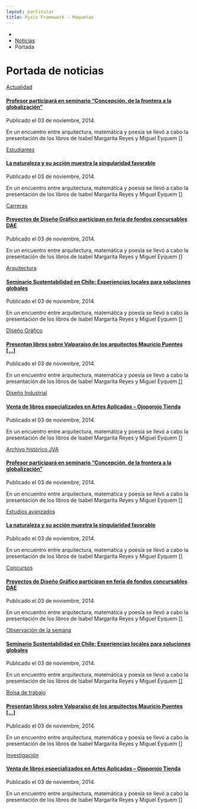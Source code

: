 ```yaml
---
layout: particular
title: Pyxis Framework - Maquetas
---
```


<!-- portada-indice para estilos en tema WP -->
<div id='portada-indice'>
<div class='pag page'>
    <div class='fila'>
      <div class='col-md-12'>
        <!-- Breadcrumbs -->
        <ul class='sin-relleno' id="breadcrumb">
            <li><a href='#'><i class='icn icn-hogar'></i></a></li>
            <li><a href='#'>Noticias</a></li>
            <li><a>Portada</a></li>
        </ul>
        <div class='bloque ancho-completo'>
            <h1 class='lg entry-title especifico'>Portada de noticias</h1>
        </div>
      </div>
    </div>
    <div class='fila alto-md margen-sup-sm'>
        <!-- 1 de 4 Columnas de noticias a lo largo -->
        <div class='col-md-4 col-sm-6 col-xs-12 noticia margen-inf-xs'>
          <!-- Div que oculta el desborde de la imagen -->
          <div class='plantilla'>
            <div class='cabecera'>
              <!-- enlace de índice -->
              <div class='indice'>
                <a class='xs relleno-xs responsivo' href='#'> <i class='icn icn-noticias'></i> Actualidad</a>
              </div>
              <a href='#'>
                <img src="http://www.ead.pucv.cl/wp-content/uploads/2014/12/IMG_3945.jpg" alt="">
              </a>
            </div>
            <!-- Título, fecha de publicación, reseña de noticia -->
            <div class='relleno-sup-xs tooltip-demo'>
              <h4 class='xs sin-margen'><a href='#'>Profesor participará en seminario “Concepción, de la frontera a la globalización”</a></h4>
              <span class='xs entry-details'>Publicado el 03 de noviembre, 2014.
                <a data-toggle="tooltip" href="#" title="Editar" class='xs en-linea sin-margen' href='#'>
                   <span class="icn-stack">
                    <span class="icn icn-cuadrolleno icn-stack-2x"></span>
                    <span class="icn icn-lapiz icn-sm icn-stack-1x"></span>
                  </span>
                </a>
              </span>
              <p class='xs'>En un encuentro entre arquitectura, matemática y poesía se llevó a cabo la presentación de los libros de Isabel Margarita Reyes y Miguel Eyquem <a href='#'>[<i class='icn icn-lentes'></i>]</a></p>
            </div>
          </div>
        </div>
        <!-- 1 de 4 Columnas de noticias a lo largo -->
        <div class='col-md-4 col-sm-6 col-xs-12 noticia margen-inf-xs'>
          <!-- Div que oculta el desborde de la imagen -->
          <div class='plantilla'>
            <div class='cabecera'>
              <!-- enlace de índice -->
              <div class='indice'>
                <a class='xs relleno-xs responsivo' href='#'> <i class='icn icn-noticias'></i> Estudiantes</a>
              </div>
              <a href='#'>
                <img src="http://www.ead.pucv.cl/wp-content/uploads/2012/02/Vodudahue-1b.jpg" alt="">
              </a>
            </div>
              <!-- Título, fecha de publicación, reseña de noticia -->
              <div class='relleno-sup-xs tooltip-demo'>
              <h4 class='xs sin-margen'><a href='#'>La naturaleza y su acción muestra la singularidad favorable</a></h4>
              <span class='xs entry-details'>Publicado el 03 de noviembre, 2014.
                <a data-toggle="tooltip" href="#" title="Editar" class='xs en-linea sin-margen' href='#'>
                 <span class="icn-stack">
                  <span class="icn icn-cuadrolleno icn-stack-2x"></span>
                  <span class="icn icn-lapiz icn-sm icn-stack-1x"></span>
                </span>
                </a>
              </span>
              <p class='xs'>En un encuentro entre arquitectura, matemática y poesía se llevó a cabo la presentación de los libros de Isabel Margarita Reyes y Miguel Eyquem <a href='#'>[<i class='icn icn-lentes'></i>]</a></p>
            </div>
        </div>
      </div>
      <!-- 1 de 4 Columnas de noticias a lo largo -->
      <div class='col-md-4 col-sm-6 col-xs-12 noticia margen-inf-xs'>
        <!-- Div que oculta el desborde de la imagen -->
        <div class='plantilla'>
          <div class='cabecera'>
            <!-- enlace de índice -->
            <a href='#'>            
              <div class='indice'>
                <a class='xs relleno-xs responsivo' href='#'> <i class='icn icn-noticias'></i> Carreras</a>
              </div>
            </a>
            <a href='#'>
              <img src="http://www.ead.pucv.cl/wp-content/uploads/2014/11/PERSPECTIVA-RENDER-2.jpg" alt="">
            </a>
          </div>
          <!-- Título, fecha de publicación, reseña de noticia -->
          <div class='relleno-sup-xs tooltip-demo'>
            <h4 class='xs sin-margen'><a href='#'>Proyectos de Diseño Gráfico participan en feria de fondos concursables DAE</a></h4>
            <span class='xs entry-details'>Publicado el 03 de noviembre, 2014.
              <a data-toggle="tooltip" href="#" title="Editar" class='xs en-linea sin-margen' href='#'>
                 <span class="icn-stack">
                  <span class="icn icn-cuadrolleno icn-stack-2x"></span>
                  <span class="icn icn-lapiz icn-sm icn-stack-1x"></span>
                </span>
              </a>
            </span>
            <p class='xs'>En un encuentro entre arquitectura, matemática y poesía se llevó a cabo la presentación de los libros de Isabel Margarita Reyes y Miguel Eyquem <a href='#'>[<i class='icn icn-lentes'></i>]</a></p>
          </div>
        </div>
      </div> <!-- fin de col menor -->
    </div> <!-- fin de fila -->
    <!-- Fila de 3 noticias -->
    <div class='fila alto-md'>
      <!-- 1 de 3 Columnas de noticias a lo largo -->
      <div class='col-md-4 col-sm-6 col-xs-12 noticia margen-inf-xs'>
      <!-- Div que oculta el desborde de la imagen -->
      <div class='plantilla'>
        <div class='cabecera'>
          <!-- enlace de índice -->
          <div class='indice'>
            <a class='xs relleno-xs responsivo' href='#'> <i class='icn icn-noticias'></i> Arquitectura</a>
          </div>
          <a href='#'>
            <img src="http://www.ead.pucv.cl/wp-content/uploads/2014/11/2014-11-11-18.29.59-1050x1400.jpg" alt="">
          </a>
        </div>
        <!-- Título, fecha de publicación, reseña de noticia -->
        <div class='relleno-sup-xs tooltip-demo'>
            <h4 class='xs sin-margen'><a href='#'>Seminario Sustentabilidad en Chile: Experiencias locales para soluciones globales</a></h4>
            <span class='xs entry-details'>Publicado el 03 de noviembre, 2014.
              <a data-toggle="tooltip" href="#" title="Editar" class='xs en-linea sin-margen' href='#'>
               <span class="icn-stack">
                <span class="icn icn-cuadrolleno icn-stack-2x"></span>
                <span class="icn icn-lapiz icn-sm icn-stack-1x"></span>
              </span>
              </a>
            </span>
            <p class='xs'>En un encuentro entre arquitectura, matemática y poesía se llevó a cabo la presentación de los libros de Isabel Margarita Reyes y Miguel Eyquem <a href='#'>[<i class='icn icn-lentes'></i>]</a></p>
          </div>
        </div>
      </div>
      <!-- 1 de 3 Columnas de noticias a lo largo -->
      <div class='col-md-4 col-sm-6 col-xs-12 noticia margen-inf-xs'>
        <!-- Div que oculta el desborde de la imagen -->
        <div class='plantilla'>
          <div class='cabecera'>
            <!-- enlace de índice -->
            <a href='#'>
              <div class='indice'>
              <a class='xs relleno-xs responsivo' href='#'> <i class='icn icn-noticias'></i> Diseño Gráfico</a>
              </div>
            </a>
            <a href='#'>
              <img src="http://www.ead.pucv.cl/wp-content/uploads/2014/08/pizarra.jpg" alt="">
            </a>
          </div>
          <!-- Título, fecha de publicación, reseña de noticia -->
          <div class='relleno-sup-xs tooltip-demo'>
            <h4 class='xs sin-margen'><a href='#'>Presentan libros sobre Valparaíso de los arquitectos Mauricio Puentes [...]</a></h4>
            <span class='xs entry-details'>Publicado el 03 de noviembre, 2014.
              <a data-toggle="tooltip" href="#" title="Editar" class='xs en-linea sin-margen' href='#'>
               <span class="icn-stack">
                <span class="icn icn-cuadrolleno icn-stack-2x"></span>
                <span class="icn icn-lapiz icn-sm icn-stack-1x"></span>
              </span>
              </a>
            </span>
            <p class='xs'>En un encuentro entre arquitectura, matemática y poesía se llevó a cabo la presentación de los libros de Isabel Margarita Reyes y Miguel Eyquem <a href='#'>[<i class='icn icn-lentes'></i>]</a></p>
          </div>
        </div>
      </div>
      <!-- 1 de 3 Columnas de noticias a lo largo -->
      <div class='col-md-4 col-sm-6 col-xs-12 noticia margen-inf-xs'>
        <!-- Div que oculta el desborde de la imagen -->
        <div class='plantilla'>
          <div class='cabecera'>
            <!-- enlace de índice -->
            <a href='#'>
            <div class='indice'>
            <a class='xs relleno-xs responsivo' href='#'> <i class='icn icn-noticias'></i> Diseño Industrial</a>
            </div>
            </a>
            <a href='#'>
              <img src="http://www.ead.pucv.cl/wp-content/uploads/2014/12/corte.jpg" alt="">
            </a>
            </div>
            <!-- Título, fecha de publicación, reseña de noticia -->
          <div class='relleno-sup-xs tooltip-demo'>
            <h4 class='xs sin-margen'><a class='condensado gruesa' href='#'>Venta de libros especializados en Artes Aplicadas – Ojoporojo Tienda</a></h4>
            <span class='xs entry-details'>Publicado el 03 de noviembre, 2014.
              <a data-toggle="tooltip" href="#" title="Editar" class='xs en-linea sin-margen' href='#'>
               <span class="icn-stack">
                <span class="icn icn-cuadrolleno icn-stack-2x"></span>
                <span class="icn icn-lapiz icn-sm icn-stack-1x"></span>
              </span>
              </a>
            </span>
            <p class='xs'>En un encuentro entre arquitectura, matemática y poesía se llevó a cabo la presentación de los libros de Isabel Margarita Reyes y Miguel Eyquem <a href='#'>[<i class='icn icn-lentes'></i>]</a></p>
          </div>
        </div>
      </div>
    </div> <!-- fin de fila -->
    <!-- Fila de 3 noticias -->
    <div class='fila alto-md'>
        <!-- 1 de 4 Columnas de noticias a lo largo -->
        <div class='col-md-4 col-sm-6 col-xs-12 noticia margen-inf-xs'>
          <!-- Div que oculta el desborde de la imagen -->
          <div class='plantilla'>
            <div class='cabecera'>
              <!-- enlace de índice -->
              <div class='indice'>
                <a class='xs relleno-xs responsivo' href='#'> <i class='icn icn-noticias'></i> Archivo histórico JVA</a>
              </div>
              <a href='#'>
                <img src="http://www.ead.pucv.cl/wp-content/uploads/2014/08/MG_0755-1400x932.jpg" alt="">
              </a>
            </div>
            <!-- Título, fecha de publicación, reseña de noticia -->
            <div class='relleno-sup-xs tooltip-demo'>
              <h4 class='xs sin-margen'><a href='#'>Profesor participará en seminario “Concepción, de la frontera a la globalización”</a></h4>
              <span class='xs entry-details'>Publicado el 03 de noviembre, 2014.
                <a data-toggle="tooltip" href="#" title="Editar" class='xs en-linea sin-margen' href='#'>
                   <span class="icn-stack">
                    <span class="icn icn-cuadrolleno icn-stack-2x"></span>
                    <span class="icn icn-lapiz icn-sm icn-stack-1x"></span>
                  </span>
                </a>
              </span>
              <p class='xs'>En un encuentro entre arquitectura, matemática y poesía se llevó a cabo la presentación de los libros de Isabel Margarita Reyes y Miguel Eyquem <a href='#'>[<i class='icn icn-lentes'></i>]</a></p>
            </div>
          </div>
        </div> <!-- fin de col menor -->
        <!-- 1 de 4 Columnas de noticias a lo largo -->
        <div class='col-md-4 col-sm-6 col-xs-12 noticia margen-inf-xs'>
          <!-- Div que oculta el desborde de la imagen -->
          <div class='plantilla'>
            <div class='cabecera'>
              <!-- enlace de índice -->
              <div class='indice'>
                <a class='xs relleno-xs responsivo' href='#'> <i class='icn icn-noticias'></i> Estudios avanzados</a>
              </div>
              <a href='#'>
                <img src="http://www.ead.pucv.cl/wp-content/uploads/2014/10/2014-10-04-14.49.18-1400x785.jpg" alt="">
              </a>
            </div>
              <!-- Título, fecha de publicación, reseña de noticia -->
              <div class='relleno-sup-xs tooltip-demo'>
              <h4 class='xs sin-margen'><a href='#'>La naturaleza y su acción muestra la singularidad favorable</a></h4>
              <span class='xs entry-details'>Publicado el 03 de noviembre, 2014.
                <a data-toggle="tooltip" href="#" title="Editar" class='xs en-linea sin-margen' href='#'>
                 <span class="icn-stack">
                  <span class="icn icn-cuadrolleno icn-stack-2x"></span>
                  <span class="icn icn-lapiz icn-sm icn-stack-1x"></span>
                </span>
                </a>
              </span>
              <p class='xs'>En un encuentro entre arquitectura, matemática y poesía se llevó a cabo la presentación de los libros de Isabel Margarita Reyes y Miguel Eyquem <a href='#'>[<i class='icn icn-lentes'></i>]</a></p>
            </div>
        </div>
      </div> <!-- fin de col menor -->
      <!-- 1 de 4 Columnas de noticias a lo largo -->
      <div class='col-md-4 col-sm-6 col-xs-12 noticia margen-inf-xs'>
        <!-- Div que oculta el desborde de la imagen -->
        <div class='plantilla'>
          <div class='cabecera'>
            <!-- enlace de índice -->
            <a href='#'>            
              <div class='indice'>
                <a class='xs relleno-xs responsivo' href='#'> <i class='icn icn-noticias'></i> Concursos</a>
              </div>
            </a>
            <a href='#'>
              <img src="http://www.ead.pucv.cl/wp-content/uploads/2014/10/DSC_1016-1400x927.jpg" alt="">
            </a>
          </div>
          <!-- Título, fecha de publicación, reseña de noticia -->
          <div class='relleno-sup-xs tooltip-demo'>
            <h4 class='xs sin-margen'><a href='#'>Proyectos de Diseño Gráfico participan en feria de fondos concursables DAE</a></h4>
            <span class='xs entry-details'>Publicado el 03 de noviembre, 2014.
              <a data-toggle="tooltip" href="#" title="Editar" class='xs en-linea sin-margen' href='#'>
                 <span class="icn-stack">
                  <span class="icn icn-cuadrolleno icn-stack-2x"></span>
                  <span class="icn icn-lapiz icn-sm icn-stack-1x"></span>
                </span>
              </a>
            </span>
            <p class='xs'>En un encuentro entre arquitectura, matemática y poesía se llevó a cabo la presentación de los libros de Isabel Margarita Reyes y Miguel Eyquem <a href='#'>[<i class='icn icn-lentes'></i>]</a></p>
          </div>
        </div>
      </div> <!-- fin de col menor -->
    </div> <!-- fin de fila -->
    <!-- Fila de 3 noticias -->
    <div class='fila alto-md'>
      <!-- 1 de 3 Columnas de noticias a lo largo -->
      <div class='col-md-4 col-sm-6 col-xs-12 noticia margen-inf-xs'>
      <!-- Div que oculta el desborde de la imagen -->
      <div class='plantilla'>
        <div class='cabecera'>
          <!-- enlace de índice -->
          <div class='indice'>
            <a class='xs relleno-xs responsivo' href='#'> <i class='icn icn-noticias'></i> Observación de la semana</a>
          </div>
          <a href='#'>
            <img src="http://www.ead.pucv.cl/wp-content/uploads/2014/10/DSC_1000.jpg" alt="">
          </a>
        </div>
        <!-- Título, fecha de publicación, reseña de noticia -->
        <div class='relleno-sup-xs tooltip-demo'>
            <h4 class='xs sin-margen'><a href='#'>Seminario Sustentabilidad en Chile: Experiencias locales para soluciones globales</a></h4>
            <span class='xs entry-details'>Publicado el 03 de noviembre, 2014.
              <a data-toggle="tooltip" href="#" title="Editar" class='xs en-linea sin-margen' href='#'>
               <span class="icn-stack">
                <span class="icn icn-cuadrolleno icn-stack-2x"></span>
                <span class="icn icn-lapiz icn-sm icn-stack-1x"></span>
              </span>
              </a>
            </span>
            <p class='xs'>En un encuentro entre arquitectura, matemática y poesía se llevó a cabo la presentación de los libros de Isabel Margarita Reyes y Miguel Eyquem <a href='#'>[<i class='icn icn-lentes'></i>]</a></p>
          </div>
        </div>
      </div> <!-- fin de col menor -->
      <!-- 1 de 3 Columnas de noticias a lo largo -->
      <div class='col-md-4 col-sm-6 col-xs-12 noticia margen-inf-xs'>
        <!-- Div que oculta el desborde de la imagen -->
        <div class='plantilla'>
          <div class='cabecera'>
            <!-- enlace de índice -->
            <a href='#'>
            <div class='indice'>
            <a class='xs relleno-xs responsivo' href='#'> <i class='icn icn-noticias'></i> Bolsa de trabajo</a>
            </div>
            </a>
            <a href='#'>
              <img src="http://www.ead.pucv.cl/wp-content/uploads/2014/09/IMG_0131.jpg" alt="">
            </a>
          </div>
          <!-- Título, fecha de publicación, reseña de noticia -->
          <div class='relleno-sup-xs tooltip-demo'>
            <h4 class='xs sin-margen'><a href='#'>Presentan libros sobre Valparaíso de los arquitectos Mauricio Puentes [...]</a></h4>
            <span class='xs entry-details'>Publicado el 03 de noviembre, 2014.
              <a data-toggle="tooltip" href="#" title="Editar" class='xs en-linea sin-margen' href='#'>
               <span class="icn-stack">
                <span class="icn icn-cuadrolleno icn-stack-2x"></span>
                <span class="icn icn-lapiz icn-sm icn-stack-1x"></span>
              </span>
              </a>
            </span>
            <p class='xs'>En un encuentro entre arquitectura, matemática y poesía se llevó a cabo la presentación de los libros de Isabel Margarita Reyes y Miguel Eyquem <a href='#'>[<i class='icn icn-lentes'></i>]</a></p>
          </div>
        </div>
      </div> <!-- fin de col menor -->
      <!-- 1 de 3 Columnas de noticias a lo largo -->
      <div class='col-md-4 col-sm-6 col-xs-12 noticia h100'>
        <!-- Div que oculta el desborde de la imagen -->
        <div class='plantilla'>
          <div class='cabecera'>
            <!-- enlace de índice -->
            <a href='#'>
            <div class='indice'>
            <a class='xs relleno-xs responsivo' href='#'> <i class='icn icn-noticias'></i> Investigación</a>
            </div>
            </a>
            <a href='#'>
              <img src="http://www.ead.pucv.cl/wp-content/uploads/2013/07/DTI-ina-13-Inauguraci%C3%B3n-Centex-R.-Lang-041.jpg" alt="">
            </a>
          </div>
            <!-- Título, fecha de publicación, reseña de noticia -->
          <div class='relleno-sup-xs tooltip-demo'>
            <h4 class='xs sin-margen'><a class='condensado gruesa' href='#'>Venta de libros especializados en Artes Aplicadas – Ojoporojo Tienda</a></h4>
            <span class='xs entry-details'>Publicado el 03 de noviembre, 2014.
              <a data-toggle="tooltip" href="#" title="Editar" class='xs en-linea sin-margen' href='#'>
               <span class="icn-stack">
                <span class="icn icn-cuadrolleno icn-stack-2x"></span>
                <span class="icn icn-lapiz icn-sm icn-stack-1x"></span>
              </span>
              </a>
            </span>
            <p class='xs'>En un encuentro entre arquitectura, matemática y poesía se llevó a cabo la presentación de los libros de Isabel Margarita Reyes y Miguel Eyquem <a href='#'>[<i class='icn icn-lentes'></i>]</a></p>
          </div>
        </div>
      </div> <!-- fin de col menor -->
    </div> <!-- fin de fila -->
  </div> <!-- fin de page page -->
</div><!-- fin de portada índice -->

